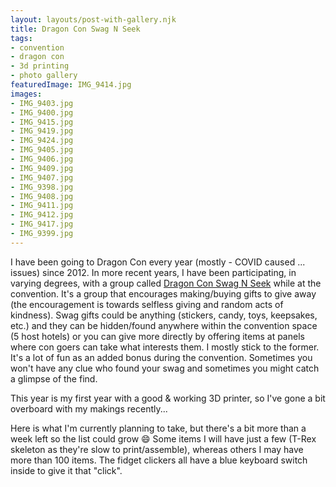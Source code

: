 ```yaml
---
layout: layouts/post-with-gallery.njk
title: Dragon Con Swag N Seek
tags: 
- convention
- dragon con
- 3d printing
- photo gallery
featuredImage: IMG_9414.jpg
images:
- IMG_9403.jpg
- IMG_9400.jpg
- IMG_9415.jpg
- IMG_9419.jpg
- IMG_9424.jpg
- IMG_9405.jpg
- IMG_9406.jpg
- IMG_9409.jpg
- IMG_9407.jpg
- IMG_9398.jpg
- IMG_9408.jpg
- IMG_9411.jpg
- IMG_9412.jpg
- IMG_9417.jpg
- IMG_9399.jpg
---
```

I have been going to Dragon Con every year (mostly - COVID caused ... issues) since 2012. In more recent years, I have been participating, in varying degrees, with a group called [Dragon Con Swag N Seek](https://www.facebook.com/groups/DragonConSwagNseek/) while at the convention. It's a group that encourages making/buying gifts to give away (the encouragement is towards selfless giving and random acts of kindness). Swag gifts could be anything (stickers, candy, toys, keepsakes, etc.) and they can be hidden/found anywhere within the convention space (5 host hotels) or you can give more directly by offering items at panels where con goers can take what interests them. I mostly stick to the former. It's a lot of fun as an added bonus during the convention. Sometimes you won't have any clue who found your swag and sometimes you might catch a glimpse of the find.

This year is my first year with a good & working 3D printer, so I've gone a bit overboard with my makings recently...

Here is what I'm currently planning to take, but there's a bit more than a week left so the list could grow 😄 Some items I will have just a few (T-Rex skeleton as they're slow to print/assemble), whereas others I may have more than 100 items. The fidget clickers all have a blue keyboard switch inside to give it that "click".
